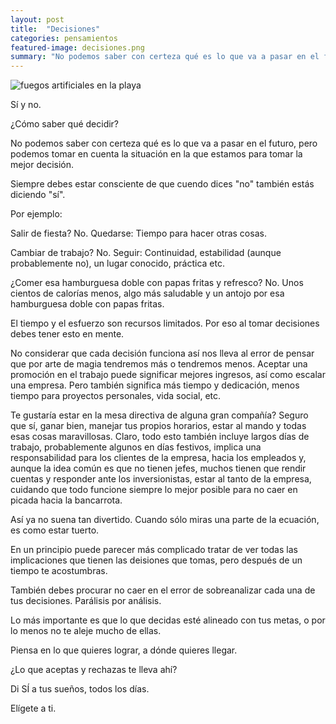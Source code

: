```yaml
---
layout: post
title:  "Decisiones"
categories: pensamientos
featured-image: decisiones.png
summary: "No podemos saber con certeza qué es lo que va a pasar en el futuro, pero podemos tomar en cuenta la situación en la que estamos para tomar la mejor decisión."
---
```


![fuegos artificiales en la playa]({{site.featured-image-dir|append:page.featured-image}})

Sí y no.

¿Cómo saber qué decidir?

No podemos saber con certeza qué es lo que va a pasar en el futuro, pero podemos tomar en cuenta la situación en la que estamos para tomar la mejor decisión.

Siempre debes estar consciente de que cuendo dices "no" también estás diciendo "sí".

Por ejemplo:

Salir de fiesta? No.
Quedarse: Tiempo para hacer otras cosas.

Cambiar de trabajo? No.
Seguir: Continuidad, estabilidad (aunque probablemente no), un lugar conocido, práctica etc.

¿Comer esa hamburguesa doble con papas fritas y refresco? No.
Unos cientos de calorías menos, algo más saludable y un antojo por esa hamburguesa doble con papas fritas.

El tiempo y el esfuerzo son recursos limitados. Por eso al tomar decisiones debes tener esto en mente.

No considerar que cada decisión funciona así nos lleva al error de pensar que por arte de magia tendremos más o tendremos menos. Aceptar una promoción en el trabajo puede significar mejores ingresos, así como escalar una empresa. Pero también significa más tiempo y dedicación, menos tiempo para proyectos personales, vida social, etc.

Te gustaría estar en la mesa directiva de alguna gran compañía? Seguro que sí, ganar bien, manejar tus propios horarios, estar al mando y todas esas cosas maravillosas. Claro, todo esto también incluye largos días de trabajo, probablemente algunos en días festivos, implica una responsabilidad para los clientes de la empresa, hacia los empleados y, aunque la idea común es que no tienen jefes, muchos tienen que rendir cuentas y responder ante los inversionistas, estar al tanto de la empresa, cuidando que todo funcione siempre lo mejor posible para no caer en picada hacia la bancarrota.

Así ya no suena tan divertido. Cuando sólo miras una parte de la ecuación, es como estar tuerto.

En un principio puede parecer más complicado tratar de ver todas las implicaciones que tienen las deisiones que tomas, pero después de un tiempo te acostumbras.

También debes procurar no caer en el error de sobreanalizar cada una de tus decisiones. Parálisis por análisis.

Lo más importante es que lo que decidas esté alineado con tus metas, o por lo menos no te aleje mucho de ellas.

Piensa en lo que quieres lograr, a dónde quieres llegar.

¿Lo que aceptas y rechazas te lleva ahí?

Di SÍ a tus sueños, todos los días.

Elígete a ti.